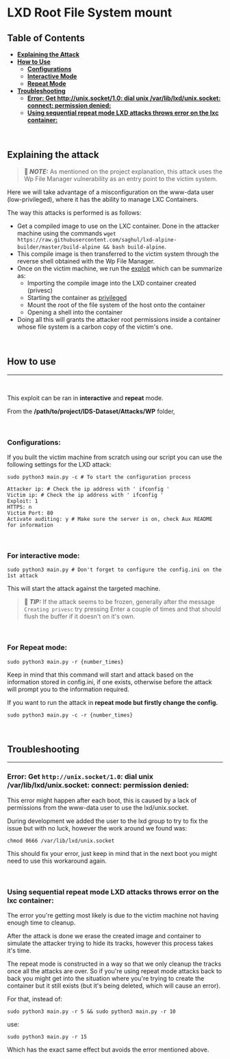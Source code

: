# **LXD Root File System mount**

## **Table of Contents**

* **[Explaining the Attack](#explaining-the-attack)**
* **[How to Use](#how-to-use)**
  * **[Configurations](#configurations)**
  * **[Interactive Mode](#for-interactive-mode)**
  * **[Repeat Mode](#for-repeat-mode)** 
* **[Troubleshooting](#troubleshooting)**
  * **[Error: Get http://unix.socket/1.0: dial unix /var/lib/lxd/unix.socket: connect: permission denied:](#error-get-httpunixsocket10-dial-unix-varliblxdunixsocket-connect-permission-denied)**
  * **[Using sequential repeat mode LXD attacks throws error on the lxc container:](using-sequential-repeat-mode-LXD-attacks-throws-error-on-the-lxc-container)**  
<br/>


## **Explaining the attack**

> **📝 _NOTE:_** As mentioned on the project explanation, this attack uses the Wp File Manager vulnerability as an entry point to the victim system.



Here we will take advantage of a misconfiguration on the www-data user (low-privileged), where it has the ability to manage LXC Containers.

The way this attacks is performed is as follows:
- Get a compiled image to use on the LXC container. Done in the attacker machine using the commands ```wget https://raw.githubusercontent.com/saghul/lxd-alpine-builder/master/build-alpine && bash build-alpine```.
- This compile image is then transferred to the victim system through the reverse shell obtained with the Wp File Manager.
- Once on the victim machine, we run the [exploit](https://www.exploit-db.com/exploits/46978) which can be summarize as:
    * Importing the compile image into the LXD container created (privesc)
    * Starting the container as [privileged](https://linuxcontainers.org/lxc/security/#privileged-containers)
    * Mount the root of the file system of the host onto the container
    * Opening a shell into the container
- Doing all this will grants the attacker root permissions inside a container whose file system is a carbon copy of the victim's one.

<br/>

## **How to use**

---
<br/>

This exploit can be ran in **interactive** and **repeat** mode.

From the **/path/to/project/IDS-Dataset/Attacks/WP** folder,

<br/>

### **Configurations:**

If you built the victim machine from scratch using our script you can use the following settings for the LXD attack:

``` Shell
sudo python3 main.py -c # To start the configuration process

Attacker ip: # Check the ip address with ' ifconfig '
Victim ip: # Check the ip address with ' ifconfig '
Exploit: 1
HTTPS: n
Victim Port: 80
Activate auditing: y # Make sure the server is on, check Aux README for information
```
<br/>

### **For interactive mode:**
``` Shell
sudo python3 main.py # Don't forget to configure the config.ini on the 1st attack
```

This will start the attack against the targeted machine.
> **📝 _TIP:_** If the attack seems to be frozen, generally after the message `Creating privesc` try pressing Enter a couple of times and that should flush the buffer if it doesn't on it's own.


<br/>

### **For Repeat mode:**
``` Shell
sudo python3 main.py -r {number_times}
```

Keep in mind that this command will start and attack based on the information stored in config.ini, if one exists, otherwise before the attack will prompt you to the information required.

If you want to run the attack in **repeat mode but firstly change the config.**
``` Shell
sudo python3 main.py -c -r {number_times}
``` 

<br/>

## **Troubleshooting**
---

### **Error: Get `http://unix.socket/1.0`: dial unix /var/lib/lxd/unix.socket: connect: permission denied:** 
This error might happen after each boot, this is caused by a lack of permissions from the www-data user to use the lxd/unix.socket.

During development we added the user to the lxd group to try to fix the issue but with no luck, however the work around we found was:
``` Shell
chmod 0666 /var/lib/lxd/unix.socket
```
This should fix your error, just keep in mind that in the next boot you might need to use this workaround again. 

<br/>

### **Using sequential repeat mode LXD attacks throws error on the lxc container:**
The error you're getting most likely is due to the victim machine not having enough time to cleanup.

After the attack is done we erase the created image and container to simulate the attacker trying to hide its tracks, however this process takes it's time.

The repeat mode is constructed in a way so that we only cleanup the tracks once all the attacks are over. So if you're using repeat mode attacks back to back you might get into the situation where you're trying to create the container but it still exists (but it's being deleted, which will cause an error).

For that, instead of:

 ``` Shell
 sudo python3 main.py -r 5 && sudo python3 main.py -r 10
 ``` 
 use: 
 ```
 sudo python3 main.py -r 15
 ```

 Which has the exact same effect but avoids the error mentioned above.
